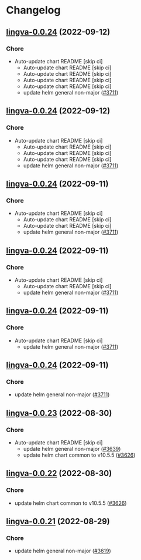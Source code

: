 # Changelog



## [lingva-0.0.24](https://github.com/truecharts/charts/compare/lingva-0.0.23...lingva-0.0.24) (2022-09-12)

### Chore

- Auto-update chart README [skip ci]
  - Auto-update chart README [skip ci]
  - Auto-update chart README [skip ci]
  - Auto-update chart README [skip ci]
  - Auto-update chart README [skip ci]
  - update helm general non-major ([#3711](https://github.com/truecharts/charts/issues/3711))




## [lingva-0.0.24](https://github.com/truecharts/charts/compare/lingva-0.0.23...lingva-0.0.24) (2022-09-12)

### Chore

- Auto-update chart README [skip ci]
  - Auto-update chart README [skip ci]
  - Auto-update chart README [skip ci]
  - Auto-update chart README [skip ci]
  - update helm general non-major ([#3711](https://github.com/truecharts/charts/issues/3711))




## [lingva-0.0.24](https://github.com/truecharts/charts/compare/lingva-0.0.23...lingva-0.0.24) (2022-09-11)

### Chore

- Auto-update chart README [skip ci]
  - Auto-update chart README [skip ci]
  - Auto-update chart README [skip ci]
  - update helm general non-major ([#3711](https://github.com/truecharts/charts/issues/3711))




## [lingva-0.0.24](https://github.com/truecharts/charts/compare/lingva-0.0.23...lingva-0.0.24) (2022-09-11)

### Chore

- Auto-update chart README [skip ci]
  - Auto-update chart README [skip ci]
  - update helm general non-major ([#3711](https://github.com/truecharts/charts/issues/3711))




## [lingva-0.0.24](https://github.com/truecharts/charts/compare/lingva-0.0.23...lingva-0.0.24) (2022-09-11)

### Chore

- Auto-update chart README [skip ci]
  - update helm general non-major ([#3711](https://github.com/truecharts/charts/issues/3711))




## [lingva-0.0.24](https://github.com/truecharts/charts/compare/lingva-0.0.23...lingva-0.0.24) (2022-09-11)

### Chore

- update helm general non-major ([#3711](https://github.com/truecharts/charts/issues/3711))




## [lingva-0.0.23](https://github.com/truecharts/charts/compare/lingva-0.0.21...lingva-0.0.23) (2022-08-30)

### Chore

- Auto-update chart README [skip ci]
  - update helm general non-major ([#3639](https://github.com/truecharts/charts/issues/3639))
  - update helm chart common to v10.5.5 ([#3626](https://github.com/truecharts/charts/issues/3626))




## [lingva-0.0.22](https://github.com/truecharts/charts/compare/lingva-0.0.21...lingva-0.0.22) (2022-08-30)

### Chore

- update helm chart common to v10.5.5 ([#3626](https://github.com/truecharts/charts/issues/3626))




## [lingva-0.0.21](https://github.com/truecharts/charts/compare/lingva-0.0.20...lingva-0.0.21) (2022-08-29)

### Chore

- update helm general non-major ([#3619](https://github.com/truecharts/charts/issues/3619))

